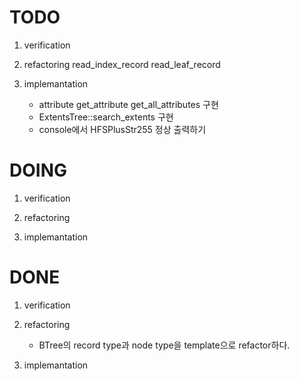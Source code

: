 TODO
====
 1. verification

 2. refactoring
    read_index_record
    read_leaf_record

 3. implemantation
    * attribute get_attribute get_all_attributes 구현
    * ExtentsTree::search_extents 구현
    * console에서 HFSPlusStr255 정상 출력하기

DOING
=====
 1. verification

 2. refactoring

 3. implemantation

DONE
====
 1. verification

 2. refactoring
    * BTree의 record type과 node type을 template으로 refactor하다. 

 3. implemantation

